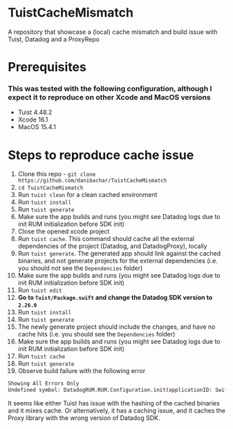 # TuistCacheMismatch
A repository that showcase a (local) cache mismatch and build issue with Tuist, Datadog and a ProxyRepo

# Prerequisites
### This was tested with the following configuration, although I expect it to reproduce on other Xcode and MacOS versions
- Tuist 4.48.2
- Xcode 16.1
- MacOS 15.4.1

# Steps to reproduce cache issue

1) Clone this repo - `git clone https://github.com/danibachar/TuistCacheMismatch`
2) `cd TuistCacheMismatch`
3) Run `tuist clean` for a clean cached environment
4) Run `tuist install`
5) Run `tuist generate`
6) Make sure the app builds and runs (you might see Datadog logs due to init RUM initialization before SDK init)
7) Close the opened xcode project
8) Run `tuist cache`. This command should cache all the external dependencies of the project (Datadog, and DatadogProxy), locally
9) Run `tuist generate`. The generated app should link against the cached binaries, and not generate projects for the external dependencies (i.e. you should not see the `Dependencies` folder)
10) Make sure the app builds and runs (you might see Datadog logs due to init RUM initialization before SDK init)
11) Run `tuist edit`
12) **Go to `Tuist/Package.swift` and change the Datadog SDK version to `2.26.0`**
13) Run `tuist install`
14) Run `tuist generate`
15) The newly generate project should include the changes, and have no cache hits (i.e. you should see the `Dependencies` folder)
16) Make sure the app builds and runs (you might see Datadog logs due to init RUM initialization before SDK init)
17) Run `tuist cache`
18) Run `tuist generate`
19) Observe build failure with the following error
```sh
Showing All Errors Only
Undefined symbol: DatadogRUM.RUM.Configuration.init(applicationID: Swift.String, sessionSampleRate: Swift.Float, uiKitViewsPredicate: DatadogRUM.UIKitRUMViewsPredicate?, uiKitActionsPredicate: DatadogRUM.UITouchRUMActionsPredicate?, urlSessionTracking: DatadogRUM.RUM.Configuration.URLSessionTracking?, trackFrustrations: Swift.Bool, trackBackgroundEvents: Swift.Bool, longTaskThreshold: Swift.Double?, appHangThreshold: Swift.Double?, trackWatchdogTerminations: Swift.Bool, vitalsUpdateFrequency: DatadogRUM.RUM.Configuration.VitalsFrequency?, viewEventMapper: ((DatadogRUM.RUMViewEvent) -> DatadogRUM.RUMViewEvent)?, resourceEventMapper: ((DatadogRUM.RUMResourceEvent) -> DatadogRUM.RUMResourceEvent?)?, actionEventMapper: ((DatadogRUM.RUMActionEvent) -> DatadogRUM.RUMActionEvent?)?, errorEventMapper: ((DatadogRUM.RUMErrorEvent) -> DatadogRUM.RUMErrorEvent?)?, longTaskEventMapper: ((DatadogRUM.RUMLongTaskEvent) -> DatadogRUM.RUMLongTaskEvent?)?, onSessionStart: ((Swift.String, Swift.Bool) -> ())?, customEndpoint: Foundation.URL?, telemetrySampleRate: Swift.Float) -> DatadogRUM.RUM.Configuration
```

It seems like either Tuist has issue with the hashing of the cached binaries and it mixes cache. Or alternatively, it has a caching issue, and it caches the Proxy library with the wrong version of Datadog SDK. 
